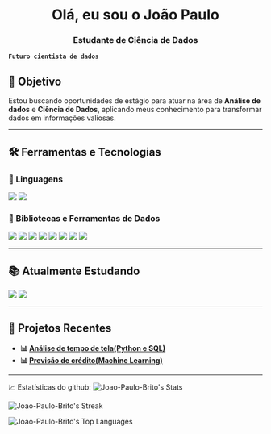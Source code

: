 <h1 align="center">Olá, eu sou o João Paulo</h1>
<h3 align="center">Estudante de Ciência de Dados</h3>

**`Futuro cientista de dados`**

## 💼 Objetivo
Estou buscando oportunidades de estágio para atuar na área de **Análise de dados** e **Ciência de Dados**, aplicando meus conhecimento para transformar dados em informações valiosas.

---

## 🛠️ Ferramentas e Tecnologias

### 📌 Linguagens
<p>
  <img src="https://img.shields.io/badge/Python-3776AB?style=for-the-badge&logo=python&logoColor=white" />
  <img src="https://img.shields.io/badge/SQL-025E8C?style=for-the-badge&logo=postgresql&logoColor=white" />
</p>

### 📌 Bibliotecas e Ferramentas de Dados
<p>
  <img src="https://img.shields.io/badge/Pandas-150458?style=for-the-badge&logo=pandas&logoColor=white" />
  <img src="https://img.shields.io/badge/NumPy-013243?style=for-the-badge&logo=numpy&logoColor=white" />
  <img src="https://img.shields.io/badge/Matplotlib-11557c?style=for-the-badge&logo=plotly&logoColor=white" />
  <img src="https://img.shields.io/badge/Seaborn-4C72B0?style=for-the-badge&logo=python&logoColor=white" />
  <img src="https://img.shields.io/badge/PostgreSQL-316192?style=for-the-badge&logo=postgresql&logoColor=white" />
  <img src="https://img.shields.io/badge/Jupyter-F37626?style=for-the-badge&logo=jupyter&logoColor=white" />
  <img src="https://img.shields.io/badge/Git-F05032?style=for-the-badge&logo=git&logoColor=white" />
  <img src="https://img.shields.io/badge/GitHub-181717?style=for-the-badge&logo=github&logoColor=white" />
</p>

---

## 📚 Atualmente Estudando
<p>
  <img src="https://img.shields.io/badge/Scikit--learn-F7931E?style=for-the-badge&logo=scikit-learn&logoColor=white" />
  <img src="https://img.shields.io/badge/Power%20BI-F2C811?style=for-the-badge&logo=powerbi&logoColor=black" />
</p>

---

## 🚀 Projetos Recentes
- **📊 [Análise de tempo de tela(Python e SQL)](https://github.com/Joao-Paulo-Brito/Projeto-ScreenTime)**
- **📊 [Previsão de crédito(Machine Learning)](https://github.com/Joao-Paulo-Brito/Projeto-Credit-Score)**

---

📈 Estatísticas do github:
![Joao-Paulo-Brito's Stats](https://github-readme-stats.vercel.app/api?username=Joao-Paulo-Brito&theme=vue-dark&show_icons=true&hide_border=true&count_private=true)

![Joao-Paulo-Brito's Streak](https://github-readme-streak-stats.herokuapp.com/?user=Joao-Paulo-Brito&theme=vue-dark&hide_border=true)

![Joao-Paulo-Brito's Top Languages](https://github-readme-stats.vercel.app/api/top-langs/?username=Joao-Paulo-Brito&theme=vue-dark&show_icons=true&hide_border=true&layout=compact)


